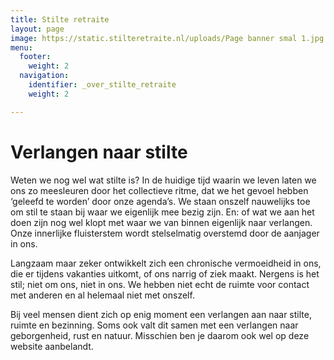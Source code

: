 ```yaml
---
title: Stilte retraite
layout: page
image: https://static.stilteretraite.nl/uploads/Page banner smal 1.jpg
menu:
  footer:
    weight: 2
  navigation:
    identifier: _over_stilte_retraite
    weight: 2

---
```

# Verlangen naar stilte
Weten we nog wel wat stilte is? In de huidige tijd waarin we leven laten we ons zo meesleuren door het collectieve ritme, dat we het gevoel hebben ‘geleefd te worden’ door onze agenda’s. We staan onszelf nauwelijks toe om stil te staan bij waar we eigenlijk mee bezig zijn. En: of wat we aan het doen zijn nog wel klopt met waar we van binnen eigenlijk naar verlangen. Onze innerlijke fluisterstem wordt stelselmatig overstemd door de aanjager in ons.

Langzaam maar zeker ontwikkelt zich een chronische vermoeidheid in ons, die er tijdens vakanties uitkomt, of ons narrig of ziek maakt. Nergens is het stil; niet om ons, niet in ons. We hebben niet echt de ruimte voor contact met anderen en al helemaal niet met onszelf.

Bij veel mensen dient zich op enig moment een verlangen aan naar stilte, ruimte en bezinning. Soms ook valt dit samen met een verlangen naar geborgenheid, rust en natuur. Misschien ben je daarom ook wel op deze website aanbelandt.